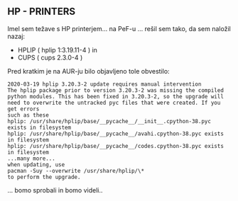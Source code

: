 ## HP - PRINTERS

Imel sem težave s HP printerjem... na PeF-u ... rešil sem tako, da sem naložil nazaj:

- HPLIP ( hplip 1:3.19.11-4 ) in 
- CUPS ( cups 2.3.0-4 )

Pred kratkim je na AUR-ju bilo objavljeno tole obvestilo:  

    2020-03-19 hplip 3.20.3-2 update requires manual intervention 
    The hplip package prior to version 3.20.3-2 was missing the compiled 
    python modules. This has been fixed in 3.20.3-2, so the upgrade will 
    need to overwrite the untracked pyc files that were created. If you get errors 
    such as these 
    hplip: /usr/share/hplip/base/__pycache__/__init__.cpython-38.pyc exists in filesystem 
    hplip: /usr/share/hplip/base/__pycache__/avahi.cpython-38.pyc exists in filesystem 
    hplip: /usr/share/hplip/base/__pycache__/codes.cpython-38.pyc exists in filesystem 
    ...many more... 
    when updating, use 
    pacman -Suy --overwrite /usr/share/hplip/\* 
    to perform the upgrade. 

... bomo sprobali in bomo videli..
